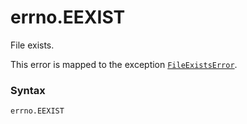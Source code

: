 # errno.EEXIST

File exists.

This error is mapped to the exception [`FileExistsError`](../../exceptions/FileExistsError.md).

### Syntax

```python
errno.EEXIST
```

